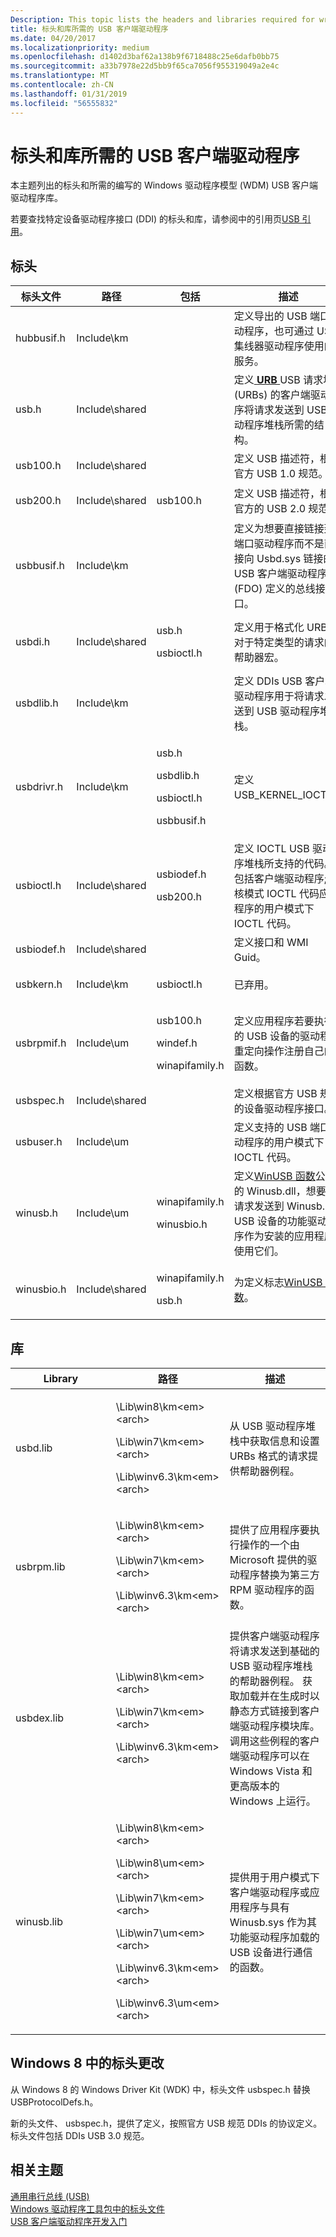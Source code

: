 ```yaml
---
Description: This topic lists the headers and libraries required for writing a Windows Driver Model (WDM) USB client driver.
title: 标头和库所需的 USB 客户端驱动程序
ms.date: 04/20/2017
ms.localizationpriority: medium
ms.openlocfilehash: d1402d3baf62a138b9f6718488c25e6dafb0bb75
ms.sourcegitcommit: a33b7978e22d5bb9f65ca7056f955319049a2e4c
ms.translationtype: MT
ms.contentlocale: zh-CN
ms.lasthandoff: 01/31/2019
ms.locfileid: "56555832"
---
```

# <a name="headers-and-libraries-required-by-a-usb-client-driver"></a>标头和库所需的 USB 客户端驱动程序


本主题列出的标头和所需的编写的 Windows 驱动程序模型 (WDM) USB 客户端驱动程序库。

若要查找特定设备驱动程序接口 (DDI) 的标头和库，请参阅中的引用页[USB 引用](https://msdn.microsoft.com/library/windows/hardware/ff540134)。

## <a name="headers"></a>标头


<table>
<colgroup>
<col width="25%" />
<col width="25%" />
<col width="25%" />
<col width="25%" />
</colgroup>
<thead>
<tr class="header">
<th>标头文件</th>
<th>路径</th>
<th>包括</th>
<th>描述</th>
</tr>
</thead>
<tbody>
<tr class="odd">
<td>hubbusif.h</td>
<td>Include\km</td>
<td></td>
<td>定义导出的 USB 端口驱动程序，也可通过 USB 集线器驱动程序使用的服务。</td>
</tr>
<tr class="even">
<td>usb.h</td>
<td>Include\shared</td>
<td></td>
<td>定义<a href="https://msdn.microsoft.com/library/windows/hardware/ff538923" data-raw-source="[&lt;strong&gt;URB&lt;/strong&gt;](https://msdn.microsoft.com/library/windows/hardware/ff538923)"> <strong>URB</strong> </a> USB 请求块 (URBs) 的客户端驱动程序将请求发送到 USB 驱动程序堆栈所需的结构。</td>
</tr>
<tr class="odd">
<td>usb100.h</td>
<td>Include\shared</td>
<td></td>
<td>定义 USB 描述符，根据官方 USB 1.0 规范。</td>
</tr>
<tr class="even">
<td>usb200.h</td>
<td>Include\shared</td>
<td><p>usb100.h</p></td>
<td>定义 USB 描述符，根据官方的 USB 2.0 规范。</td>
</tr>
<tr class="odd">
<td>usbbusif.h</td>
<td>Include\km</td>
<td></td>
<td>定义为想要直接链接到端口驱动程序而不是直接向 Usbd.sys 链接的 USB 客户端驱动程序 (FDO) 定义的总线接口。</td>
</tr>
<tr class="even">
<td>usbdi.h</td>
<td>Include\shared</td>
<td><p>usb.h</p>
<p>usbioctl.h</p></td>
<td>定义用于格式化 URBs 对于特定类型的请求的帮助器宏。</td>
</tr>
<tr class="odd">
<td>usbdlib.h</td>
<td>Include\km</td>
<td></td>
<td>定义 DDIs USB 客户端驱动程序用于将请求发送到 USB 驱动程序堆栈。</td>
</tr>
<tr class="even">
<td>usbdrivr.h</td>
<td>Include\km</td>
<td><p>usb.h</p>
<p>usbdlib.h</p>
<p>usbioctl.h</p>
<p>usbbusif.h</p></td>
<td>定义 USB_KERNEL_IOCTL。</td>
</tr>
<tr class="odd">
<td>usbioctl.h</td>
<td>Include\shared</td>
<td><p>usbiodef.h</p>
<p>usb200.h</p></td>
<td>定义 IOCTL USB 驱动程序堆栈所支持的代码。 包括客户端驱动程序; 内核模式 IOCTL 代码应用程序的用户模式下 IOCTL 代码。</td>
</tr>
<tr class="even">
<td>usbiodef.h</td>
<td>Include\shared</td>
<td></td>
<td>定义接口和 WMI Guid。</td>
</tr>
<tr class="odd">
<td>usbkern.h</td>
<td>Include\km</td>
<td><p>usbioctl.h</p></td>
<td>已弃用。</td>
</tr>
<tr class="even">
<td>usbrpmif.h</td>
<td>Include\um</td>
<td><p>usb100.h</p>
<p>windef.h</p>
<p>winapifamily.h</p></td>
<td>定义应用程序若要执行的 USB 设备的驱动程序重定向操作注册自己的函数。</td>
</tr>
<tr class="odd">
<td>usbspec.h</td>
<td>Include\shared</td>
<td></td>
<td>定义根据官方 USB 规范的设备驱动程序接口。</td>
</tr>
<tr class="even">
<td>usbuser.h</td>
<td>Include\um</td>
<td></td>
<td>定义支持的 USB 端口驱动程序的用户模式下 IOCTL 代码。</td>
</tr>
<tr class="odd">
<td>winusb.h</td>
<td>Include\um</td>
<td><p>winapifamily.h</p>
<p>winusbio.h</p></td>
<td>定义<a href="https://msdn.microsoft.com/library/windows/hardware/ff540046#winusb" data-raw-source="[WinUSB functions](https://msdn.microsoft.com/library/windows/hardware/ff540046#winusb)">WinUSB 函数</a>公开的 Winusb.dll，想要将请求发送到 Winusb.sys USB 设备的功能驱动程序作为安装的应用程序使用它们。</td>
</tr>
<tr class="even">
<td>winusbio.h</td>
<td>Include\shared</td>
<td><p>winapifamily.h</p>
<p>usb.h</p></td>
<td>为定义标志<a href="https://msdn.microsoft.com/library/windows/hardware/ff540046#winusb" data-raw-source="[WinUSB functions](https://msdn.microsoft.com/library/windows/hardware/ff540046#winusb)">WinUSB 函数</a>。</td>
</tr>
</tbody>
</table>

 

## <a name="libraries"></a>库


<table>
<colgroup>
<col width="33%" />
<col width="33%" />
<col width="33%" />
</colgroup>
<thead>
<tr class="header">
<th>Library</th>
<th>路径</th>
<th>描述</th>
</tr>
</thead>
<tbody>
<tr class="odd">
<td>usbd.lib</td>
<td><p>\Lib\win8\km&lt;em&gt;&lt;arch&gt;</em></p>
<p>\Lib\win7\km&lt;em&gt;&lt;arch&gt;</em></p>
<p>\Lib\winv6.3\km&lt;em&gt;&lt;arch&gt;</em></p></td>
<td>从 USB 驱动程序堆栈中获取信息和设置 URBs 格式的请求提供帮助器例程。</td>
</tr>
<tr class="even">
<td>usbrpm.lib</td>
<td><p>\Lib\win8\km&lt;em&gt;&lt;arch&gt;</em></p>
<p>\Lib\win7\km&lt;em&gt;&lt;arch&gt;</em></p>
<p>\Lib\winv6.3\km&lt;em&gt;&lt;arch&gt;</em></p></td>
<td>提供了应用程序要执行操作的一个由 Microsoft 提供的驱动程序替换为第三方 RPM 驱动程序的函数。</td>
</tr>
<tr class="odd">
<td>usbdex.lib</td>
<td><p>\Lib\win8\km&lt;em&gt;&lt;arch&gt;</em></p>
<p>\Lib\win7\km&lt;em&gt;&lt;arch&gt;</em></p>
<p>\Lib\winv6.3\km&lt;em&gt;&lt;arch&gt;</em></p></td>
<td>提供客户端驱动程序将请求发送到基础的 USB 驱动程序堆栈的帮助器例程。 获取加载并在生成时以静态方式链接到客户端驱动程序模块库。 调用这些例程的客户端驱动程序可以在 Windows Vista 和更高版本的 Windows 上运行。</td>
</tr>
<tr class="even">
<td>winusb.lib</td>
<td><p>\Lib\win8\km&lt;em&gt;&lt;arch&gt;</em></p>
<p>\Lib\win8\um&lt;em&gt;&lt;arch&gt;</em></p>
<p>\Lib\win7\km&lt;em&gt;&lt;arch&gt;</em></p>
<p>\Lib\win7\um&lt;em&gt;&lt;arch&gt;</em></p>
<p>\Lib\winv6.3\km&lt;em&gt;&lt;arch&gt;</em></p>
<p>\Lib\winv6.3\um&lt;em&gt;&lt;arch&gt;</em></p></td>
<td>提供用于用户模式下客户端驱动程序或应用程序与具有 Winusb.sys 作为其功能驱动程序加载的 USB 设备进行通信的函数。</td>
</tr>
</tbody>
</table>

 

## <a name="header-changes-in-windows8"></a>Windows 8 中的标头更改


从 Windows 8 的 Windows Driver Kit (WDK) 中，标头文件 usbspec.h 替换 USBProtocolDefs.h。

新的头文件、 usbspec.h，提供了定义，按照官方 USB 规范 DDIs 的协议定义。 标头文件包括 DDIs USB 3.0 规范。

## <a name="related-topics"></a>相关主题
[通用串行总线 (USB)](https://msdn.microsoft.com/library/windows/hardware/ff538930)  
[Windows 驱动程序工具包中的标头文件](https://msdn.microsoft.com/library/windows/hardware/ff554695)  
[USB 客户端驱动程序开发入门](getting-started-with-usb-client-driver-development.md)  




